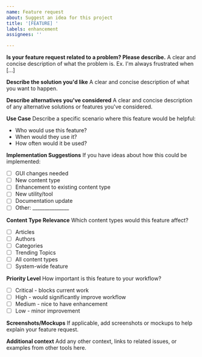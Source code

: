 ```yaml
---
name: Feature request
about: Suggest an idea for this project
title: '[FEATURE] '
labels: enhancement
assignees: ''

---
```


**Is your feature request related to a problem? Please describe.**
A clear and concise description of what the problem is. Ex. I'm always frustrated when [...]

**Describe the solution you'd like**
A clear and concise description of what you want to happen.

**Describe alternatives you've considered**
A clear and concise description of any alternative solutions or features you've considered.

**Use Case**
Describe a specific scenario where this feature would be helpful:
- Who would use this feature?
- When would they use it?
- How often would it be used?

**Implementation Suggestions**
If you have ideas about how this could be implemented:
- [ ] GUI changes needed
- [ ] New content type
- [ ] Enhancement to existing content type
- [ ] New utility/tool
- [ ] Documentation update
- [ ] Other: _______________

**Content Type Relevance**
Which content types would this feature affect?
- [ ] Articles
- [ ] Authors  
- [ ] Categories
- [ ] Trending Topics
- [ ] All content types
- [ ] System-wide feature

**Priority Level**
How important is this feature to your workflow?
- [ ] Critical - blocks current work
- [ ] High - would significantly improve workflow
- [ ] Medium - nice to have enhancement
- [ ] Low - minor improvement

**Screenshots/Mockups**
If applicable, add screenshots or mockups to help explain your feature request.

**Additional context**
Add any other context, links to related issues, or examples from other tools here.